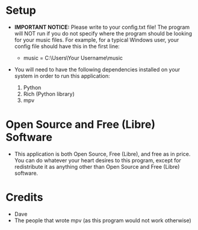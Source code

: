 # Setup 

- **IMPORTANT NOTICE:** Please write to your config.txt file! The program will NOT run if you do not specify where the program should be looking for your music files. For example, for a typical Windows user, your config file should have this in the first line: 
	- music = C:\Users\Your Username\music

- You will need to have the following dependencies installed on your system in order to run this application:
	1. Python
	2. Rich (Python library)
	3. mpv

# Open Source and Free (Libre) Software

- This application is both Open Source, Free (Libre), and free as in price. You can do whatever your heart desires to this program, except for redistribute it as anything other than Open Source and Free (Libre) software.

# Credits

- Dave
- The people that wrote mpv (as this program would not work otherwise)
